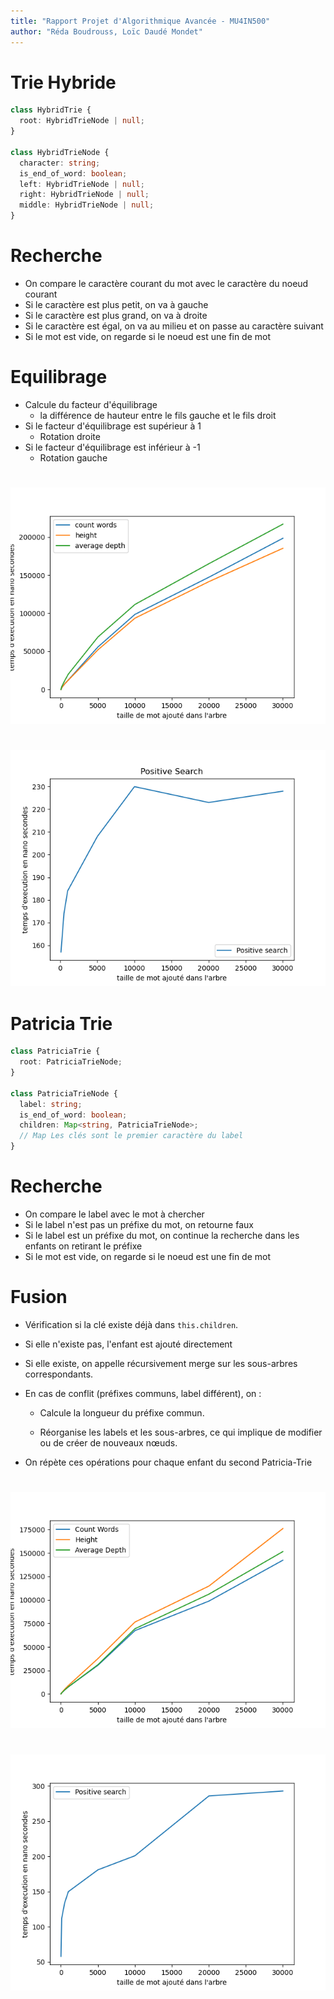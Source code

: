 ```yaml
---
title: "Rapport Projet d'Algorithmique Avancée - MU4IN500"
author: "Réda Boudrouss, Loïc Daudé Mondet"
---
```


# Trie Hybride


```typescript
class HybridTrie {
  root: HybridTrieNode | null;
}

class HybridTrieNode {
  character: string;
  is_end_of_word: boolean;
  left: HybridTrieNode | null;
  right: HybridTrieNode | null;
  middle: HybridTrieNode | null;
}
```

# Recherche

- On compare le caractère courant du mot avec le caractère du noeud courant
- Si le caractère est plus petit, on va à gauche
- Si le caractère est plus grand, on va à droite
- Si le caractère est égal, on va au milieu et on passe au caractère suivant
- Si le mot est vide, on regarde si le noeud est une fin de mot

# Equilibrage

- Calcule du facteur d'équilibrage
  - la différence de hauteur entre le fils gauche et le fils droit
- Si le facteur d'équilibrage est supérieur à 1
  - Rotation droite
- Si le facteur d'équilibrage est inférieur à -1
  - Rotation gauche

# 

![Benchmark des méthodes ComptageMot, Hauteur, ProfondeurMoyenne d'un Trie Hybrid](../report/imgs/hybridWout_CHA.png)

# 

![Benchmark de la méthode Recherche d'un Trie Hybrid](../report/imgs/hybridWout_positiveS.png)


# Patricia Trie

```typescript
class PatriciaTrie {
  root: PatriciaTrieNode;
}

class PatriciaTrieNode {
  label: string;
  is_end_of_word: boolean;
  children: Map<string, PatriciaTrieNode>;
  // Map Les clés sont le premier caractère du label
}
```

# Recherche

- On compare le label avec le mot à chercher
- Si le label n'est pas un préfixe du mot, on retourne faux
- Si le label est un préfixe du mot, on continue la recherche dans les enfants on retirant le préfixe
- Si le mot est vide, on regarde si le noeud est une fin de mot

# Fusion

- Vérification si la clé existe déjà dans `this.children`.

- Si elle n'existe pas, l'enfant est ajouté directement

- Si elle existe, on appelle récursivement merge sur les sous-arbres correspondants.

- En cas de conflit (préfixes communs, label différent), on :

  - Calcule la longueur du préfixe commun.

  - Réorganise les labels et les sous-arbres, ce qui implique de modifier ou de créer de nouveaux nœuds.

- On répète ces opérations pour chaque enfant du second Patricia-Trie

# 

![Benchmark des méthodes ComptageMot, Hauteur, ProfondeurMoyenne d'un Patricia Trie](../report/imgs/patricia_count_height_depth.png)

# 

![Benchmark de la méthode Recherche d'un Patricia Trie](../report/imgs/patricia_searchP.png)